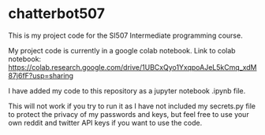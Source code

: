 # chatterbot507
This is my project code for the SI507 Intermediate programming course. 

My project code is currently in a google colab notebook.
Link to colab notebook: https://colab.research.google.com/drive/1UBCxQyo1YxqpoAJeL5kCmq_xdM87j6fF?usp=sharing

I have added my code to this repository as a jupyter notebook .ipynb file.

This will not work if you try to run it as I have not included my secrets.py file to protect the privacy of my passwords and keys,
but feel free to use your own reddit and twitter API keys if you want to use the code.

